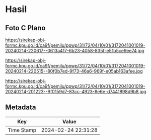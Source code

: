 # Hasil

## Foto C Plano

https://sirekap-obj-formc.kpu.go.id/ca9f/pemilu/ppwp/31/72/04/10/01/3172041001019-20240214-220617--0613a417-6b23-4058-835f-e51b5ce9ee74.jpg

https://sirekap-obj-formc.kpu.go.id/ca9f/pemilu/ppwp/31/72/04/10/01/3172041001019-20240214-220515--80f0b7ed-9f73-46a6-969f-e05ab163afee.jpg

https://sirekap-obj-formc.kpu.go.id/ca9f/pemilu/ppwp/31/72/04/10/01/3172041001019-20240214-201223--9f0159d7-83cc-4923-8e6e-d7441898d9b8.jpg


## Metadata

| Key        | Value               |
| ---------- | ------------------- |
| Time Stamp | 2024-02-24 22:31:28 |



